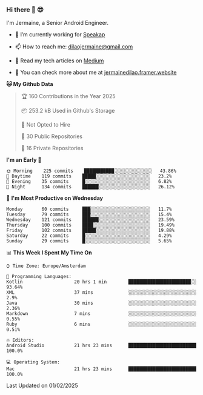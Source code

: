 ### Hi there 👋 😎
I'm Jermaine, a Senior Android Engineer.

- 🔭 I’m currently working for [Speakap](https://www.speakap.com/)

- 📫 How to reach me: dilaojermaine@gmail.com

- 📖 Read my tech articles on [Medium](https://jermainedilao.medium.com/)

- 👀 You can check more about me at [jermainedilao.framer.website](https://jermainedilao.framer.website)

<!--
**jermainedilao/jermainedilao** is a ✨ _special_ ✨ repository because its `README.md` (this file) appears on your GitHub profile.

Here are some ideas to get you started:

- 🔭 I’m currently working on ...
- 🌱 I’m currently learning ...
- 👯 I’m looking to collaborate on ...
- 🤔 I’m looking for help with ...
- 💬 Ask me about ...
- 📫 How to reach me: ...
- 😄 Pronouns: ...
- ⚡ Fun fact: ...
-->

<!--START_SECTION:waka-->
**🐱 My Github Data** 

> 🏆 160 Contributions in the Year 2025
 > 
> 📦 253.2 kB Used in Github's Storage 
 > 
> 🚫 Not Opted to Hire
 > 
> 📜 30 Public Repositories 
 > 
> 🔑 16 Private Repositories  
 > 
**I'm an Early 🐤** 

```text
🌞 Morning    225 commits    ███████████░░░░░░░░░░░░░░   43.86% 
🌆 Daytime    119 commits    █████░░░░░░░░░░░░░░░░░░░░   23.2% 
🌃 Evening    35 commits     █░░░░░░░░░░░░░░░░░░░░░░░░   6.82% 
🌙 Night      134 commits    ██████░░░░░░░░░░░░░░░░░░░   26.12%

```
📅 **I'm Most Productive on Wednesday** 

```text
Monday       60 commits     ███░░░░░░░░░░░░░░░░░░░░░░   11.7% 
Tuesday      79 commits     ███░░░░░░░░░░░░░░░░░░░░░░   15.4% 
Wednesday    121 commits    ██████░░░░░░░░░░░░░░░░░░░   23.59% 
Thursday     100 commits    ████░░░░░░░░░░░░░░░░░░░░░   19.49% 
Friday       102 commits    █████░░░░░░░░░░░░░░░░░░░░   19.88% 
Saturday     22 commits     █░░░░░░░░░░░░░░░░░░░░░░░░   4.29% 
Sunday       29 commits     █░░░░░░░░░░░░░░░░░░░░░░░░   5.65%

```


📊 **This Week I Spent My Time On** 

```text
⌚︎ Time Zone: Europe/Amsterdam

💬 Programming Languages: 
Kotlin                   20 hrs 1 min        ███████████████████████░░   93.64% 
XML                      37 mins             ░░░░░░░░░░░░░░░░░░░░░░░░░   2.9% 
Java                     30 mins             ░░░░░░░░░░░░░░░░░░░░░░░░░   2.36% 
Markdown                 7 mins              ░░░░░░░░░░░░░░░░░░░░░░░░░   0.55% 
Ruby                     6 mins              ░░░░░░░░░░░░░░░░░░░░░░░░░   0.51%

🔥 Editors: 
Android Studio           21 hrs 23 mins      █████████████████████████   100.0%

💻 Operating System: 
Mac                      21 hrs 23 mins      █████████████████████████   100.0%

```


 Last Updated on 01/02/2025
<!--END_SECTION:waka-->
